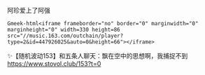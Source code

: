 阿珍爱上了阿强

`Gmeek-html<iframe frameborder="no" border="0" marginwidth="0" marginheight="0" width=330 height=86 src="//music.163.com/outchain/player?type=2&id=447926025&auto=0&height=66"></iframe>`


✨【随机波动153】和五条人聊天：飘在空中的思想啊，我捕捉不到 
https://www.stovol.club/153?t=0
